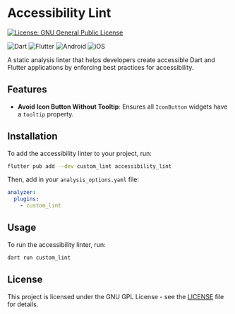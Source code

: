 # Accessibility Lint

[![License: GNU General Public License](https://img.shields.io/badge/License-GNU%20GPL-blue.svg)](https://www.gnu.org/licenses/gpl-3.0.html)

![Dart](https://img.shields.io/badge/dart-%230175C2.svg?style=for-the-badge&logo=dart&logoColor=white)
![Flutter](https://img.shields.io/badge/Flutter-%2302569B.svg?style=for-the-badge&logo=Flutter&logoColor=white)
![Android](https://img.shields.io/badge/Android-3DDC84?style=for-the-badge&logo=android&logoColor=white)
![iOS](https://img.shields.io/badge/iOS-000000?style=for-the-badge&logo=ios&logoColor=white)

A static analysis linter that helps developers create accessible Dart and Flutter applications by enforcing best practices for accessibility.

## Features
- **Avoid Icon Button Without Tooltip**: Ensures all `IconButton` widgets have a `tooltip` property.

## Installation

To add the accessibility linter to your project, run:

```bash
flutter pub add --dev custom_lint accessibility_lint
```

Then, add in your `analysis_options.yaml` file:

```yaml
analyzer:
  plugins:
    - custom_lint
```

## Usage

To run the accessibility linter, run:

```bash
dart run custom_lint
```

## License

This project is licensed under the GNU GPL License - see the [LICENSE](LICENSE) file for details.

